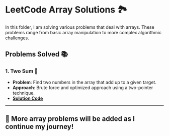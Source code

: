 # LeetCode Array Solutions 🏞️

In this folder, I am solving various problems that deal with arrays. These problems range from basic array manipulation to more complex algorithmic challenges.

## Problems Solved 📚

### 1. **Two Sum** 🎯
- **Problem**: Find two numbers in the array that add up to a given target.
- **Approach**: Brute force and optimized approach using a two-pointer technique.
- **[Solution Code](twoSum.js)**

---

## 🚀 More array problems will be added as I continue my journey!

